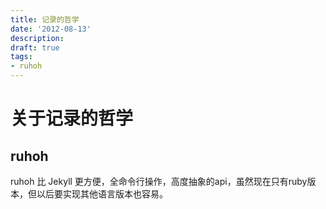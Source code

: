 ```yaml
---
title: 记录的哲学
date: '2012-08-13'
description:
draft: true
tags:
- ruhoh
---
```


关于记录的哲学
==============

## ruhoh ##

ruhoh 比 Jekyll 更方便，全命令行操作，高度抽象的api，虽然现在只有ruby版本，但以后要实现其他语言版本也容易。


